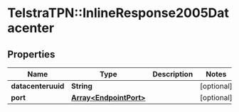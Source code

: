 # TelstraTPN::InlineResponse2005Datacenter

## Properties
Name | Type | Description | Notes
------------ | ------------- | ------------- | -------------
**datacenteruuid** | **String** |  | [optional] 
**port** | [**Array&lt;EndpointPort&gt;**](EndpointPort.md) |  | [optional] 


